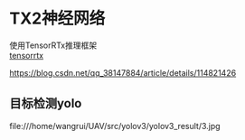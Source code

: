 # TX2神经网络  

使用TensorRTx推理框架  
[tensorrtx](https://github.com/wang-xinyu/tensorrtx)  

https://blog.csdn.net/qq_38147884/article/details/114821426

## 目标检测yolo  


file:///home/wangrui/UAV/src/yolov3/yolov3_result/3.jpg
